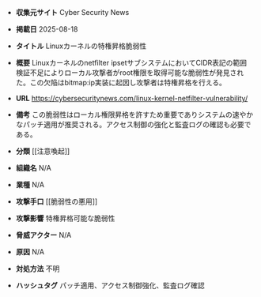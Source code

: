 - **収集元サイト**
Cyber Security News

- **掲載日**
2025-08-18

- **タイトル**
Linuxカーネルの特権昇格脆弱性

- **概要**
Linuxカーネルのnetfilter ipsetサブシステムにおいてCIDR表記の範囲検証不足によりローカル攻撃者がroot権限を取得可能な脆弱性が発見された。この欠陥はbitmap:ip実装に起因し攻撃者は特権昇格を行える。

- **URL**
https://cybersecuritynews.com/linux-kernel-netfilter-vulnerability/

- **備考**
この脆弱性はローカル権限昇格を許すため重要でありシステムの速やかなパッチ適用が推奨される。アクセス制御の強化と監査ログの確認も必要である。

- **分類**
[[注意喚起]]

- **組織名**
N/A

- **業種**
N/A

- **攻撃手口**
[[脆弱性の悪用]]

- **攻撃影響**
特権昇格可能な脆弱性

- **脅威アクター**
N/A

- **原因**
N/A

- **対処方法**
不明

- **ハッシュタグ**
パッチ適用、アクセス制御強化、監査ログ確認
